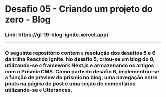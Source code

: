 # Desafio 05 - Criando um projeto do zero - Blog

### Link: https://gl-19-blog-ignite.vercel.app/

---

### O seguinte repositório contem a resolução dos desafios 5 e 6 da trilha React do Ignite. No desafio 5, criou-se um blog do 0, utilizando-se o framework Next.js e armazenando os artigos com o Prismic CMS. Como parte do desafio 6, implementou-se a função de preview do prismic no blog, uma navegação entre posts na página de post e uma seção de comentários utilizando-se o Utterances.
